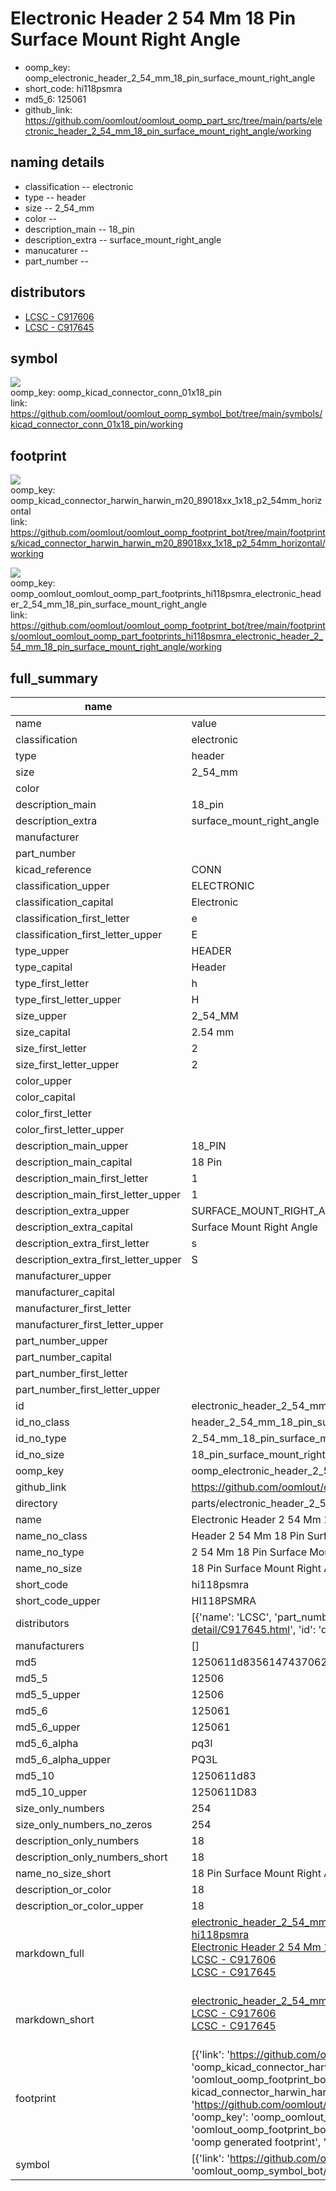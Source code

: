 # Electronic Header 2 54 Mm 18 Pin Surface Mount Right Angle

  
* oomp_key: oomp_electronic_header_2_54_mm_18_pin_surface_mount_right_angle 
* short_code: hi118psmra
* md5_6: 125061  
* github_link: https://github.com/oomlout/oomlout_oomp_part_src/tree/main/parts/electronic_header_2_54_mm_18_pin_surface_mount_right_angle/working  
## naming details
* classification -- electronic
* type -- header
* size -- 2_54_mm
* color -- 
* description_main -- 18_pin
* description_extra -- surface_mount_right_angle
* manucaturer -- 
* part_number -- 

## distributors
* [LCSC - C917606](https://lcsc.com/product-detail/C917606.html)   
* [LCSC - C917645](https://lcsc.com/product-detail/C917645.html)   


## symbol

![](symbol/{index}/working/working_600.png)  
oomp_key: oomp_kicad_connector_conn_01x18_pin  
link: https://github.com/oomlout/oomlout_oomp_symbol_bot/tree/main/symbols/kicad_connector_conn_01x18_pin/working  

## footprint

![](footprint/{index}/working/working_600.png)  
oomp_key: oomp_kicad_connector_harwin_harwin_m20_89018xx_1x18_p2_54mm_horizontal  
link: https://github.com/oomlout/oomlout_oomp_footprint_bot/tree/main/footprints/kicad_connector_harwin_harwin_m20_89018xx_1x18_p2_54mm_horizontal/working  

![](footprint/{index}/working/working_600.png)  
oomp_key: oomp_oomlout_oomlout_oomp_part_footprints_hi118psmra_electronic_header_2_54_mm_18_pin_surface_mount_right_angle  
link: https://github.com/oomlout/oomlout_oomp_footprint_bot/tree/main/footprints/oomlout_oomlout_oomp_part_footprints_hi118psmra_electronic_header_2_54_mm_18_pin_surface_mount_right_angle/working  

## full_summary
| name | value | 
| --- | --- | 
| name | value | 
| classification | electronic | 
| type | header | 
| size | 2_54_mm | 
| color |  | 
| description_main | 18_pin | 
| description_extra | surface_mount_right_angle | 
| manufacturer |  | 
| part_number |  | 
| kicad_reference | CONN | 
| classification_upper | ELECTRONIC | 
| classification_capital | Electronic | 
| classification_first_letter | e | 
| classification_first_letter_upper | E | 
| type_upper | HEADER | 
| type_capital | Header | 
| type_first_letter | h | 
| type_first_letter_upper | H | 
| size_upper | 2_54_MM | 
| size_capital | 2.54 mm | 
| size_first_letter | 2 | 
| size_first_letter_upper | 2 | 
| color_upper |  | 
| color_capital |  | 
| color_first_letter |  | 
| color_first_letter_upper |  | 
| description_main_upper | 18_PIN | 
| description_main_capital | 18 Pin | 
| description_main_first_letter | 1 | 
| description_main_first_letter_upper | 1 | 
| description_extra_upper | SURFACE_MOUNT_RIGHT_ANGLE | 
| description_extra_capital | Surface Mount Right Angle | 
| description_extra_first_letter | s | 
| description_extra_first_letter_upper | S | 
| manufacturer_upper |  | 
| manufacturer_capital |  | 
| manufacturer_first_letter |  | 
| manufacturer_first_letter_upper |  | 
| part_number_upper |  | 
| part_number_capital |  | 
| part_number_first_letter |  | 
| part_number_first_letter_upper |  | 
| id | electronic_header_2_54_mm_18_pin_surface_mount_right_angle | 
| id_no_class | header_2_54_mm_18_pin_surface_mount_right_angle | 
| id_no_type | 2_54_mm_18_pin_surface_mount_right_angle | 
| id_no_size | 18_pin_surface_mount_right_angle | 
| oomp_key | oomp_electronic_header_2_54_mm_18_pin_surface_mount_right_angle | 
| github_link | https://github.com/oomlout/oomlout_oomp_part_src/tree/main/parts/electronic_header_2_54_mm_18_pin_surface_mount_right_angle/working | 
| directory | parts/electronic_header_2_54_mm_18_pin_surface_mount_right_angle | 
| name | Electronic Header 2 54 Mm 18 Pin Surface Mount Right Angle | 
| name_no_class | Header 2 54 Mm 18 Pin Surface Mount Right Angle | 
| name_no_type | 2 54 Mm 18 Pin Surface Mount Right Angle | 
| name_no_size | 18 Pin Surface Mount Right Angle | 
| short_code | hi118psmra | 
| short_code_upper | HI118PSMRA | 
| distributors | [{'name': 'LCSC', 'part_number': 'C917606', 'link': 'https://lcsc.com/product-detail/C917606.html', 'id': 'distributor_lcsc'}, {'name': 'LCSC', 'part_number': 'C917645', 'link': 'https://lcsc.com/product-detail/C917645.html', 'id': 'distributor_lcsc'}] | 
| manufacturers | [] | 
| md5 | 1250611d8356147437062b41bd0abb84 | 
| md5_5 | 12506 | 
| md5_5_upper | 12506 | 
| md5_6 | 125061 | 
| md5_6_upper | 125061 | 
| md5_6_alpha | pq3l | 
| md5_6_alpha_upper | PQ3L | 
| md5_10 | 1250611d83 | 
| md5_10_upper | 1250611D83 | 
| size_only_numbers | 254 | 
| size_only_numbers_no_zeros | 254 | 
| description_only_numbers | 18 | 
| description_only_numbers_short | 18 | 
| name_no_size_short | 18 Pin Surface Mount Right Angle | 
| description_or_color | 18 | 
| description_or_color_upper | 18 | 
| markdown_full | [electronic_header_2_54_mm_18_pin_surface_mount_right_angle](https://github.com/oomlout/oomlout_oomp_part_src/tree/main/parts/electronic_header_2_54_mm_18_pin_surface_mount_right_angle/working)<br>[hi118psmra](https://github.com/oomlout/oomlout_oomp_part_src/tree/main/parts/electronic_header_2_54_mm_18_pin_surface_mount_right_angle/working)<br>[Electronic Header 2 54 Mm 18 Pin Surface Mount Right Angle](https://github.com/oomlout/oomlout_oomp_part_src/tree/main/parts/electronic_header_2_54_mm_18_pin_surface_mount_right_angle/working)<br>[LCSC - C917606<br>](https://lcsc.com/product-detail/C917606.html)[LCSC - C917645<br>](https://lcsc.com/product-detail/C917645.html)<br> | 
| markdown_short | [electronic_header_2_54_mm_18_pin_surface_mount_right_angle](https://github.com/oomlout/oomlout_oomp_part_src/tree/main/parts/electronic_header_2_54_mm_18_pin_surface_mount_right_angle/working)<br>[LCSC - C917606<br>](https://lcsc.com/product-detail/C917606.html)[LCSC - C917645<br>](https://lcsc.com/product-detail/C917645.html)<br> | 
| footprint | [{'link': 'https://github.com/oomlout/oomlout_oomp_footprint_bot/tree/main/foootprntss/kicad_connector_harwin_harwin_m20_89018xx_1x18_p2_54mm_horizontal', 'oomp_key': 'oomp_kicad_connector_harwin_harwin_m20_89018xx_1x18_p2_54mm_horizontal', 'directory': 'oomlout_oomp_footprint_bot/footprints/kicad_connector_harwin_harwin_m20_89018xx_1x18_p2_54mm_horizontal//working/working.kicad_mod', 'note': 'source footprint kicad_connector_harwin_harwin_m20_89018xx_1x18_p2_54mm_horizontal', 'index': 0}, {'link': 'https://github.com/oomlout/oomlout_oomp_footprint_bot/tree/main/foootprntss/oomlout_oomlout_oomp_part_footprints_hi118psmra_electronic_header_2_54_mm_18_pin_surface_mount_right_angle', 'oomp_key': 'oomp_oomlout_oomlout_oomp_part_footprints_hi118psmra_electronic_header_2_54_mm_18_pin_surface_mount_right_angle', 'directory': 'oomlout_oomp_footprint_bot/footprints/oomlout_oomlout_oomp_part_footprints_hi118psmra_electronic_header_2_54_mm_18_pin_surface_mount_right_angle//working/working.kicad_mod', 'note': 'oomp generated footprint', 'index': 1}] | 
| symbol | [{'link': 'https://github.com/oomlout/oomlout_oomp_symbol_bot/tree/main/symbols/kicad_connector_conn_01x18_pin', 'oomp_key': 'oomp_kicad_connector_conn_01x18_pin', 'directory': 'oomlout_oomp_symbol_bot/symbols/kicad_connector_conn_01x18_pin//working/working.kicad_sym', 'index': 0}] | 
